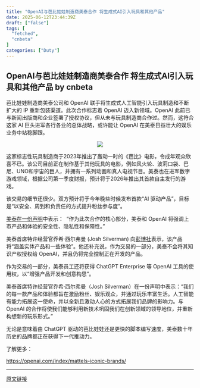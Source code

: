 ```yaml
---
title: "OpenAI与芭比娃娃制造商美泰合作 将生成式AI引入玩具和其他产品"
date: 2025-06-12T23:44:39Z
draft: ["false"]
tags: [
  "fetched",
  "cnbeta"
]
categories: ["Duty"]
---
```

OpenAI与芭比娃娃制造商美泰合作 将生成式AI引入玩具和其他产品 by cnbeta
------
<div style="margin-top:10px" class="content" id="artibody"><p><span style="text-wrap-mode: wrap;">芭比娃娃制造商美泰公司和 OpenAI 联手将生成式人工智能引入玩具制造和不断扩大的 IP 重新包装渠道。此次合作标志着 OpenAI 迈入新领域。OpenAI 此前已与新闻出版商和企业签署了授权协议，但从未与玩具制造商合作过。然而，这符合这家 AI 巨头进军各行各业的总体战略，或许能让 OpenAI 在美泰日益壮大的娱乐业务中站稳脚跟。</span></p><div class="article-global"></div><p style="text-align: center;"><img src="https://static.cnbetacdn.com/article/2025/0613/6f4119f5c015c48.webp"></p><p>这家标志性玩具制造商于2023年推出了轰动一时的《芭比》电影，令成年观众欣喜不已。该公司目前正在制作基于其他玩具的电影，例如风火轮、波莉口袋、巴尼、UNO和宇宙的巨人，并拥有一系列动画和真人电视节目。美泰也在进军数字游戏领域，根据公司第一季度财报，预计将于2026年推出其首款自主发行的游戏。</p><p>该交易的细节还很少。双方预计将于今年晚些时候发布首款“AI 驱动产品”，目标是“以安全、周到和负责任的方式提升粉丝参与度”。</p><p><a rel="nofollow" href="https://corporate.mattel.com/news/mattel-and-openai-announce-strategic-collaboration?_gl=1*m338lj*_up*MQ..*_ga*MTAzOTUyNTUyMC4xNzQ5NzQyODA1*_ga_6TREHF7P2E*czE3NDk3NDI4MDQkbzEkZzAkdDE3NDk3NDI4MDQkajYwJGwwJGgyMDI0MTI1NTg2">美泰在一份声明</a>中表示：  “作为此次合作的核心部分，美泰和 OpenAI 将强调上市产品和体验的安全性、隐私性和保障性。”</p><p>美泰首席特许经营官乔希·西尔弗曼 (Josh Silverman) 向<a rel="nofollow" href="https://www.bloomberg.com/news/articles/2025-06-12/mattel-taps-openai-to-help-it-design-toys-other-products">彭博社</a>表示，该产品将“涵盖实体产品和一些体验”。他还补充说，作为交易的一部分，美泰不会将其知识产权授权给 OpenAI，并且仍将完全控制正在开发的产品。</p><p>作为交易的一部分，美泰员工还将获得 ChatGPT Enterprise 等 OpenAI 工具的使用权，以“增强产品开发和创意构思”。</p><p>美泰首席特许经营官乔希·西尔弗曼（Josh Silverman）在一份声明中表示：“我们的每一款产品和体验都旨在激励粉丝、娱乐观众，并通过玩乐丰富生活。人工智能有能力拓展这一使命，并以全新且激动人心的方式拓展我们品牌的影响力。与 OpenAI 的合作将使我们能够利用新技术巩固我们在创新领域的领导地位，并重新构想新的玩乐形式。” </p><p>无论是意味着由 ChatGPT 驱动的芭比娃娃还是更快的脚本编写速度，美泰数十年历史的品牌都正在获得下一代推动力。</p><p>了解更多：</p><p><a href="https://openai.com/index/mattels-iconic-brands/" _src="https://openai.com/index/mattels-iconic-brands/" target="_blank">https://openai.com/index/mattels-iconic-brands/</a></p></div>  
<hr>
<a href="https://m.cnbeta.com.tw/wap/view/1506402.htm",target="_blank" rel="noopener noreferrer">原文链接</a>
